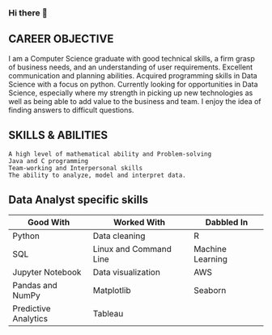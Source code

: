 ### Hi there 👋

<!--
**KIRANREDDY24/KIRANREDDY24** is a ✨ _special_ ✨ repository because its `README.md` (this file) appears on your GitHub profile.

Here are some ideas to get you started:

- 🔭 I’m currently working on ...
- 🌱 I’m currently learning ...
- 👯 I’m looking to collaborate on ...
- 🤔 I’m looking for help with ...
- 💬 Ask me about ...
- 📫 How to reach me: ...
- 😄 Pronouns: ...
- ⚡ Fun fact: ...
-->
## CAREER OBJECTIVE
I am a Computer Science graduate with good technical skills, a firm grasp of business needs, and an understanding of user requirements. Excellent communication and planning abilities. Acquired programming skills in Data Science with a focus on python. Currently looking for opportunities in Data Science, especially where my strength in picking up new technologies as well as being able to add value to the business and team. I enjoy the idea of finding answers to difficult questions.


## SKILLS & ABILITIES
    A high level of mathematical ability and Problem-solving
    Java and C programming
    Team-working and Interpersonal skills
    The ability to analyze, model and interpret data.


## Data Analyst specific skills



|Good With             |   Worked With                 |   Dabbled In       |
|----------------------|-------------------------------|--------------------|
|Python                |   Data cleaning               |   R                |
|SQL                   |   Linux and Command Line      |   Machine Learning |
|Jupyter Notebook      |  Data visualization           |   AWS              |
|Pandas and NumPy      |  Matplotlib                   |   Seaborn          |
|Predictive Analytics  |  Tableau                      |                    |

